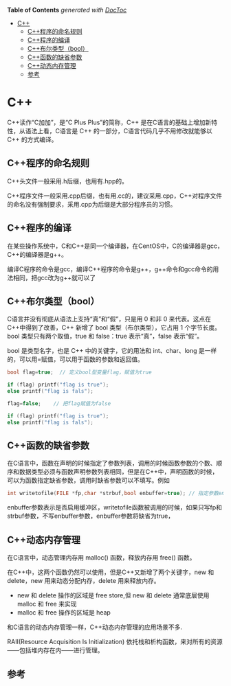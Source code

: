 <!-- START doctoc generated TOC please keep comment here to allow auto update -->
<!-- DON'T EDIT THIS SECTION, INSTEAD RE-RUN doctoc TO UPDATE -->
**Table of Contents**  *generated with [DocToc](https://github.com/thlorenz/doctoc)*

- [C++](#c)
  - [C++程序的命名规则](#c%E7%A8%8B%E5%BA%8F%E7%9A%84%E5%91%BD%E5%90%8D%E8%A7%84%E5%88%99)
  - [C++程序的编译](#c%E7%A8%8B%E5%BA%8F%E7%9A%84%E7%BC%96%E8%AF%91)
  - [C++布尔类型（bool）](#c%E5%B8%83%E5%B0%94%E7%B1%BB%E5%9E%8Bbool)
  - [C++函数的缺省参数](#c%E5%87%BD%E6%95%B0%E7%9A%84%E7%BC%BA%E7%9C%81%E5%8F%82%E6%95%B0)
  - [C++动态内存管理](#c%E5%8A%A8%E6%80%81%E5%86%85%E5%AD%98%E7%AE%A1%E7%90%86)
  - [参考](#%E5%8F%82%E8%80%83)

<!-- END doctoc generated TOC please keep comment here to allow auto update -->

# C++
C++读作“C加加”，是“C Plus Plus”的简称，C++ 是在C语言的基础上增加新特性，从语法上看，C语言是 C++ 的一部分，C语言代码几乎不用修改就能够以 C++ 的方式编译。


## C++程序的命名规则

C++头文件一般采用.h后缀，也用有.hpp的。

C++程序文件一般采用.cpp后缀，也有用.cc的，建议采用.cpp，C++对程序文件的命名没有强制要求，采用.cpp为后缀是大部分程序员的习惯。


## C++程序的编译

在某些操作系统中，C和C++是同一个编译器，在CentOS中，C的编译器是gcc，C++的编译器是g++。

编译C程序的命令是gcc，编译C++程序的命令是g++，g++命令和gcc命令的用法相同，把gcc改为g++就可以了


## C++布尔类型（bool）
C语言并没有彻底从语法上支持“真”和“假”，只是用 0 和非 0 来代表。这点在 C++中得到了改善，C++ 新增了 bool 类型（布尔类型），它占用 1 个字节长度。bool 类型只有两个取值，true 和 false：true 表示“真”，false 表示“假”。

bool 是类型名字，也是 C++ 中的关键字，它的用法和 int、char、long 是一样的，可以用=赋值，可以用于函数的参数和返回值。
```c++
bool flag=true;  // 定义bool型变量flag，赋值为true

if (flag) printf("flag is true");
else printf("flag is fals");

flag=false;    // 把flag赋值为false

if (flag) printf("flag is true");      
else printf("flag is fals");
```

## C++函数的缺省参数
在C语言中，函数在声明的时候指定了参数列表，调用的时候函数参数的个数、顺序和数据类型必须与函数声明参数列表相同，但是在C++中，声明函数的时候，可以为函数指定缺省参数，调用时缺省参数可以不填写。例如
```c++
int writetofile(FILE *fp,char *strbuf,bool enbuffer=true); // 指定参数enbuffer的缺省值为true


```
enbuffer参数表示是否启用缓冲区，writetofile函数被调用的时候，如果只写fp和strbuf参数，不写enbuffer参数，enbuffer参数将缺省为true，

## C++动态内存管理

在C语言中，动态管理内存用 malloc() 函数，释放内存用 free() 函数。

在C++中，这两个函数仍然可以使用，但是C++又新增了两个关键字，new 和 delete，new 用来动态分配内存，delete 用来释放内存。

- new 和 delete 操作的区域是 free store,但 new 和 delete 通常底层使用 malloc 和 free 来实现
- malloc 和 free 操作的区域是 heap


和C语言的动态内存管理一样，C++动态内存管理的应用场景不多.

RAII(Resource Acquisition Is Initialization) 依托栈和析构函数，来对所有的资源——包括堆内存在内——进行管理。


## 参考

